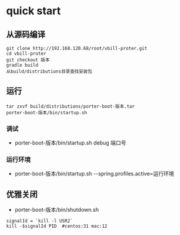 # quick start
	
## 从源码编译
```
git clone http://192.168.120.68/root/vbill-proter.git
cd vbill-proter
git checkout 版本
gradle build
从build/distributions目录查找安装包
```

## 运行
```
tar zxvf build/distributions/porter-boot-版本.tar
porter-boot-版本/bin/startup.sh
```

### 调试
- porter-boot-版本/bin/startup.sh  debug 端口号

### 运行环境
- porter-boot-版本/bin/startup.sh --spring.profiles.active=运行环境

## 优雅关闭
- porter-boot-版本/bin/shutdown.sh

```
signalId = `kill -l USR2`
kill -$signalId PID  #centos:31 mac:12
```



